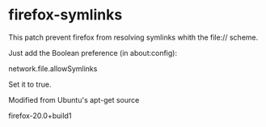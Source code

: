 firefox-symlinks
================

This patch prevent firefox from resolving symlinks whith the file://
scheme.

Just add the Boolean preference (in about:config):

   network.file.allowSymlinks

Set it to true.

Modified from Ubuntu's apt-get source

firefox-20.0+build1



